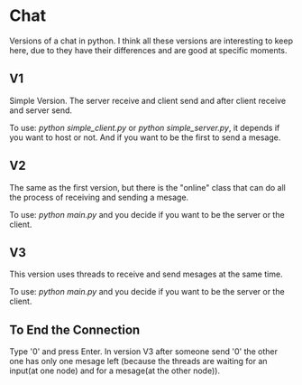 # Chat

Versions of a chat in python. I think all these versions are interesting to keep here, due to they have their differences and are good at specific moments.

## V1
Simple Version. The server receive and client send and after client receive and server send.

To use: *python simple_client.py* or *python simple_server.py*, it depends if you want to host or not.
And if you want to be the first to send a mesage.

## V2
The same as the first version, but there is the "online" class that can do all the process of receiving and sending a mesage.

To use: *python main.py* and you decide if you want to be the server or the client.

## V3
This version uses threads to receive and send mesages at the same time.

To use: *python main.py* and you decide if you want to be the server or the client. 

## To End the Connection
Type '0' and press Enter. In version V3 after someone send '0' the other one has only one mesage left (because the threads are waiting for an input(at one node) and for a mesage(at the other node)).
